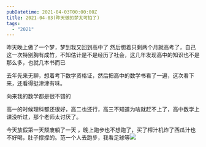 ```yaml
---
pubDatetime: 2021-04-03T00:00:00Z
title: 2021-04-03(昨天做的梦太可怕了)
tags:
  - "2021"
---
```


昨天晚上做了一个梦，梦到我又回到高中了
然后想着只剩两个月就高考了，自己这一次特别胸有成竹，不知估计是不是经历了社会，这几年发现高中的知识也不是那么多，也就几本书而已

去年先来无聊，想着考下数学资格证，然后把高中的数学书看了一遍，这次看下来，还看得挺津津有味。

向来我的数学都是很不错的

高一的时候理科都还很好，高二也还行，高三不知道为啥就赶不上了，高中数学上课没听过，那个老师太讨厌了。

今天放假第一天颓废躺了一天
，晚上跑步也不想跑了，买了榨汁机炸了西瓜汁也不好喝，肚子撑撑的。范一个人去跑步，我看足球等![](../../img/6904315-d14811c00138951f.jpg)
